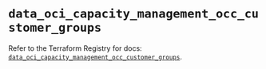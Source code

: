# `data_oci_capacity_management_occ_customer_groups`

Refer to the Terraform Registry for docs: [`data_oci_capacity_management_occ_customer_groups`](https://registry.terraform.io/providers/hashicorp/oci/7.19.0/docs/data-sources/capacity_management_occ_customer_groups).
